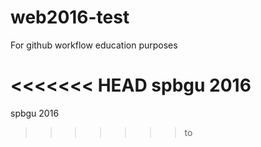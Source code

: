 # web2016-test
For github workflow education purposes

<<<<<<< HEAD
spbgu 2016
=======
spbgu 2016
>>>>>>> to
